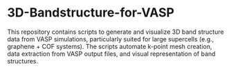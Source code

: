 # 3D-Bandstructure-for-VASP
This repository contains scripts to generate and visualize 3D band structure data from VASP simulations, particularly suited for large supercells (e.g., graphene + COF systems). The scripts automate k-point mesh creation, data extraction from VASP output files, and visual representation of band structures.
